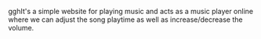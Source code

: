 gghIt's a simple website for playing music and acts as a music player online where we can adjust the song playtime as well as increase/decrease the volume.
